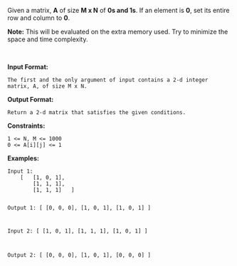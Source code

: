 <div class="markdown-content" id="problem-content">
<p>Given a matrix, <strong>A</strong> of size <strong>M x N</strong> of <strong>0s and 1s</strong>. If an element is <strong>0</strong>, set its entire row and column to <strong>0</strong>.</p>
<p><strong>Note:</strong> This will be evaluated on the extra memory used. Try to minimize the space and time complexity.</p>
<p><br/></p>
<p><strong>Input Format:</strong></p>
<div class="highlighter-rouge"><pre class="highlight"><code>The first and the only argument of input contains a 2-d integer matrix, A, of size M x N.
</code></pre>
</div>
<p><strong>Output Format:</strong></p>
<div class="highlighter-rouge"><pre class="highlight"><code>Return a 2-d matrix that satisfies the given conditions.
</code></pre>
</div>
<p><strong>Constraints:</strong></p>
<div class="highlighter-rouge"><pre class="highlight"><code>1 &lt;= N, M &lt;= 1000
0 &lt;= A[i][j] &lt;= 1
</code></pre>
</div>
<p><strong>Examples:</strong></p>
<div class="highlighter-rouge"><pre class="highlight"><code>Input 1:
    [   [1, 0, 1],
        [1, 1, 1], 
        [1, 1, 1]   ]

Output 1:
    [   [0, 0, 0],
        [1, 0, 1],
        [1, 0, 1]   ]

Input 2:
    [   [1, 0, 1],
        [1, 1, 1],
        [1, 0, 1]   ]

Output 2:
    [   [0, 0, 0],
        [1, 0, 1],
        [0, 0, 0]   ]
</code></pre>
</div>

</div>